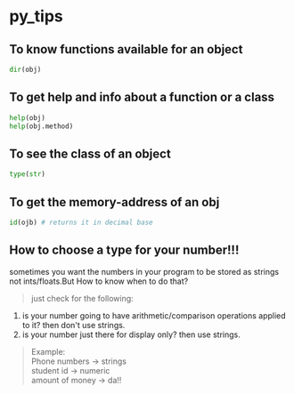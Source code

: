 # py_tips

## To know functions available for an object

```python
dir(obj)
```

## To get help and info about a function or a class

```python
help(obj)
help(obj.method)
```

## To see the class of an object 

```python
type(str)
```

## To get the memory-address of an obj

```python
id(ojb) # returns it in decimal base
```

## How to choose a type for your number!!!

sometimes you want the numbers in your program to be stored as strings not ints/floats.But How to know when to do that?

> just check for the following:

1. is your number going to have arithmetic/comparison operations applied to it? then don't use strings.
1. is your number just there for display only? then use strings.

> Example:  
> Phone numbers -> strings  
> student id -> numeric  
> amount of money -> da!!

